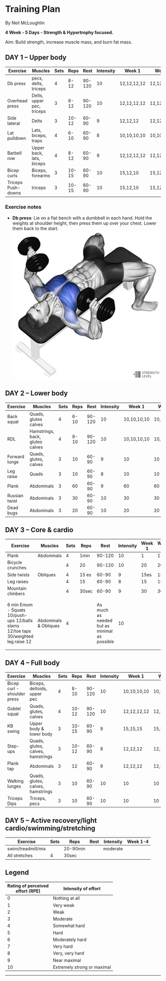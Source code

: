 
# Training Plan

By Neil McLoughlin

**4 Week - 5 Days - Strength & Hypertrophy focused.**  

Aim: Build strength, increase muscle mass, and burn fat mass.

## DAY 1 – Upper body

| Exercise           | Muscles                   | Sets | Reps  | Rest   | Intensity | Week 1      | Week 2      | Week 3      | Week 4     |
|--------------------|---------------------------|------|-------|--------|-----------|-------------|-------------|-------------|------------|
| Db press           | pecs, delts, triceps      | 4    | 8-12  | 90-120 | 10        | 12,12,12,12 | 12,12,8,8   | 8,8,8,8     | 8,8,12,12, |
| Overhead press     | Delts, upper pec, triceps | 3    | 8-12  | 90-120 | 10        | 12,12,12,12 | 12,12,8,8   | 8,8,8,8     | 8,8,12,12, |
| Side lateral       | Delts                     | 3    | 10-12 | 60-90  | 9         | 12,12,12    | 12,12,10    | 12,10,10    | 10,10,10   |
| Lat pulldown       | Lats, biceps, traps       | 4    | 6-10  | 60-90  | 8         | 10,10,10,10 | 10,10,8,8   | 8,8,8,8     | 8,8,6,6,   |
| Barbell row        | Upper back, lats, biceps  | 4    | 8-12  | 60-90  | 9         | 12,12,12,12 | 12,12,10,10 | 10,10,10,10 | 10,10,8,8  |
| Bicep curls        | Biceps, forearms          | 3    | 10-15 | 60-90  | 10        | 15,12,10    | 15,12,10    | 15,12,10    | 15,12,10   |
| Triceps Push-downs | triceps                   | 3    | 10-15 | 60-90  | 10        | 15,12,10    | 15,12,10    | 15,12,10    | 15,12,10   |

### Exercise notes

- **Db press**: Lie on a flat bench with a dumbbell in each hand. Hold the weights at shoulder height, then press them up over your chest. Lower them back to the start.
![Db press](images/training-plan/db-press.png)

## DAY 2 – Lower body

| Exercise      | Muscles                         | Sets | Reps | Rest   | Intensity | Week 1      | Week 2      | Week 3     | Week 4    |
|---------------|---------------------------------|------|------|--------|-----------|-------------|-------------|------------|-----------|
| Back squat    | Quads, glutes calves            | 4    | 6-10 | 90-120 | 10        | 10,10,10,10 | 10,10,8,8,  | 8,8,8,8,   | 8,8,6,6,  |
| RDL           | Hamstrings, back, glutes calves | 4    | 8-10 | 90-120 | 10        | 10,10,10,10 | 10,10,10,8, | 10,10,8,8, | 10,8,8,8, |
| Forward lunge | Quads, glutes, calves           | 3    | 10   | 60-90  | 9         | 10          | 10          | 10         | 10        |
| Leg raise     | Quads                           | 3    | 10   | 60-90  | 8         | 10          | 10          | 10         | 10        |
| Plank         | Abdominals                      | 3    | 60   | 60-90  | 9         | 60          | 60          | 60         | 60        |
| Russian twist | Abdominals                      | 3    | 30   | 60-90  | 10        | 30          | 30          | 30         | 30        |
| Dead bugs     | Abdominals                      | 3    | 20   | 60-90  | 10        | 20          | 20          | 20         | 20        |

## DAY 3 – Core & cardio

| Exercise                                                                                 | Muscles               | Sets | Reps  | Rest                                                    | Intensity | Week 1 | Week 2 | Week 3 | Week 4 |
|------------------------------------------------------------------------------------------|-----------------------|------|-------|---------------------------------------------------------|-----------|--------|--------|--------|--------|
| Plank                                                                                    | Abdominals            | 4    | 1min  | 90-120                                                  | 10        | 1      | 1      | 1      | 1      |
| Bicycle crunches                                                                         |                       | 4    | 20    | 90-120                                                  | 10        | 20     | 20     | 20     | 20     |
| Side twists                                                                              | Obliques              | 4    | 15 es | 60-90                                                   | 9         | 15es   | 15es   | 15es   | 15es   |
| Leg raises                                                                               |                       | 4    | 15    | 60-90                                                   | 8         | 15     | 15     | 15     | 15     |
| Mountain climbers                                                                        |                       | 4    | 30sec | 60-90                                                   | 9         | 30     | 30     | 30     | 30     |
| 6 min Emom  - Squats 10/push-ups 12/balls slams 12/toe taps<br/>30/weighted leg raise 12 | Abdominals & Obliques | 4    |       | <p>As much as needed but as minimal as<br/>possible</p> | 10        |        |        |        |        |

## DAY 4 – Full body

| Exercise                    | Muscles                               | Sets | Reps  | Rest   | Intensity | Week 1      | Week 2      | Week 3      | Week 4      |
|-----------------------------|---------------------------------------|------|-------|--------|-----------|-------------|-------------|-------------|-------------|
| Bicep curl - shoulder press | Biceps, deltoids, upper<br/>pec       | 4    | 8-10  | 90-120 | 10        | 10,10,10,10 | 10,10,8,8   | 8,8,10,10   | 10,10,10,10 |
| Goblet squat                | Quads, glutes, calves                 | 4    | 10-12 | 90-120 | 10        | 12,12,12,12 | 12,12,10,10 | 10,10,10,10 | 10,10,10,10 |
| KB swing                    | Upper body & lower body               | 3    | 10-15 | 60-90  | 9         | 15,15,15    | 15,15,12,12 | 12,12,12,12 | 12,12,10,10 |
| Step-ups                    | Quads, glutes, calves,<br/>hamstrings | 3    | 10-12 | 60-90  | 8         | 12,12,12    | 12,12,12    | 10,10,10    | 10,10,10    |
| Plank tap                   | Abdominals                            | 3    | 12    | 60-90  | 9         | 12,12,12    | 12,12,12    | 12,12,12    | 12,12,12    |
| Walking lunges              | Quads, glutes, calves,<br/>hamstrings | 3    | 10    | 60-90  | 10        | 10          | 10          | 10          | 10          |
| Triceps Dips                | Triceps, pecs                         | 3    | 10    | 60-90  | 10        | 10          | 10          | 10          | 10          |

## DAY 5 – Active recovery/light cardio/swimming/stretching

| Exercise           | Sets | Reps     | Rest | Intensity | Week 1-4 |
|--------------------|------|----------|------|-----------|----------|
| swim/treadmill/mix |      | 20-90min |      | moderate  |          |
| All stretches      | 4    | 30sec    |      |           |          |

## Legend

| Rating of perceived<br/> effort (RPE) | Intensity of effort         |
|---------------------------------------|-----------------------------|
| 0                                     | Nothing at all              |
| 1                                     | Very weak                   |
| 2                                     | Weak                        |
| 3                                     | Moderate                    |
| 4                                     | Somewhat hard               |
| 5                                     | Hard                        |
| 6                                     | Moderately hard             |
| 7                                     | Very hard                   |
| 8                                     | Very, very hard             |
| 9                                     | Near maximal                |
| 10                                    | Extremely strong or maximal |

---
